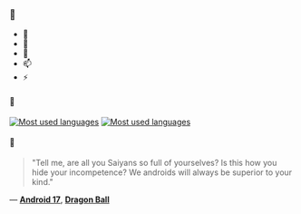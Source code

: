 ### 👋

- 🔭
- 🌱
- 💬
- 📫
- ⚡

#### 🧏

[![Most used languages](https://github-readme-stats-aynah.vercel.app/api/top-langs/?username=aynh&theme=solarized-dark&langs_count=6&layout=compact&hide_title=true)](https://github.com/anuraghazra/github-readme-stats#gh-dark-mode-only)
[![Most used languages](https://github-readme-stats-aynah.vercel.app/api/top-langs/?username=aynh&theme=solarized-light&langs_count=6&layout=compact&hide_title=true)](https://github.com/anuraghazra/github-readme-stats#gh-light-mode-only)

#### 💬

> "Tell me, are all you Saiyans so full of yourselves? Is this how you hide your incompetence? We androids will always be superior to your kind."

&mdash; [**Android 17**](https://myanimelist.net/character.php?q=Android%2017&cat=character), [**Dragon Ball**](https://myanimelist.net/search/all?q=Dragon%20Ball&cat=all)
